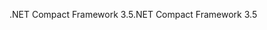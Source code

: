 <span data-ttu-id="9a3bb-101">.NET Compact Framework 3.5</span><span class="sxs-lookup"><span data-stu-id="9a3bb-101">.NET Compact Framework 3.5</span></span>